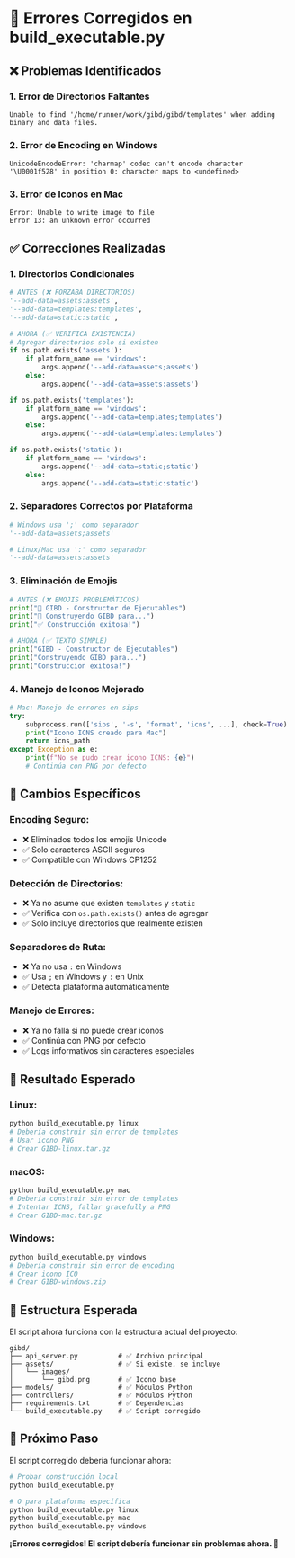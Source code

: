 # 🔧 Errores Corregidos en build_executable.py

## ❌ Problemas Identificados

### 1. **Error de Directorios Faltantes**
```
Unable to find '/home/runner/work/gibd/gibd/templates' when adding binary and data files.
```

### 2. **Error de Encoding en Windows**
```
UnicodeEncodeError: 'charmap' codec can't encode character '\U0001f528' in position 0: character maps to <undefined>
```

### 3. **Error de Iconos en Mac**
```
Error: Unable to write image to file
Error 13: an unknown error occurred
```

## ✅ Correcciones Realizadas

### 1. **Directorios Condicionales**
```python
# ANTES (❌ FORZABA DIRECTORIOS)
'--add-data=assets:assets',
'--add-data=templates:templates',
'--add-data=static:static',

# AHORA (✅ VERIFICA EXISTENCIA)
# Agregar directorios solo si existen
if os.path.exists('assets'):
    if platform_name == 'windows':
        args.append('--add-data=assets;assets')
    else:
        args.append('--add-data=assets:assets')

if os.path.exists('templates'):
    if platform_name == 'windows':
        args.append('--add-data=templates;templates')
    else:
        args.append('--add-data=templates:templates')

if os.path.exists('static'):
    if platform_name == 'windows':
        args.append('--add-data=static;static')
    else:
        args.append('--add-data=static:static')
```

### 2. **Separadores Correctos por Plataforma**
```python
# Windows usa ';' como separador
'--add-data=assets;assets'

# Linux/Mac usa ':' como separador  
'--add-data=assets:assets'
```

### 3. **Eliminación de Emojis**
```python
# ANTES (❌ EMOJIS PROBLEMÁTICOS)
print("🔨 GIBD - Constructor de Ejecutables")
print("🚀 Construyendo GIBD para...")
print("✅ Construcción exitosa!")

# AHORA (✅ TEXTO SIMPLE)
print("GIBD - Constructor de Ejecutables")
print("Construyendo GIBD para...")
print("Construccion exitosa!")
```

### 4. **Manejo de Iconos Mejorado**
```python
# Mac: Manejo de errores en sips
try:
    subprocess.run(['sips', '-s', 'format', 'icns', ...], check=True)
    print("Icono ICNS creado para Mac")
    return icns_path
except Exception as e:
    print(f"No se pudo crear icono ICNS: {e}")
    # Continúa con PNG por defecto
```

## 🎯 Cambios Específicos

### **Encoding Seguro:**
- ❌ Eliminados todos los emojis Unicode
- ✅ Solo caracteres ASCII seguros
- ✅ Compatible con Windows CP1252

### **Detección de Directorios:**
- ❌ Ya no asume que existen `templates` y `static`
- ✅ Verifica con `os.path.exists()` antes de agregar
- ✅ Solo incluye directorios que realmente existen

### **Separadores de Ruta:**
- ❌ Ya no usa `:` en Windows
- ✅ Usa `;` en Windows y `:` en Unix
- ✅ Detecta plataforma automáticamente

### **Manejo de Errores:**
- ❌ Ya no falla si no puede crear iconos
- ✅ Continúa con PNG por defecto
- ✅ Logs informativos sin caracteres especiales

## 🧪 Resultado Esperado

### **Linux:**
```bash
python build_executable.py linux
# Debería construir sin error de templates
# Usar icono PNG
# Crear GIBD-linux.tar.gz
```

### **macOS:**
```bash
python build_executable.py mac
# Debería construir sin error de templates
# Intentar ICNS, fallar gracefully a PNG
# Crear GIBD-mac.tar.gz
```

### **Windows:**
```bash
python build_executable.py windows
# Debería construir sin error de encoding
# Crear icono ICO
# Crear GIBD-windows.zip
```

## 📁 Estructura Esperada

El script ahora funciona con la estructura actual del proyecto:
```
gibd/
├── api_server.py          # ✅ Archivo principal
├── assets/                # ✅ Si existe, se incluye
│   └── images/
│       └── gibd.png       # ✅ Icono base
├── models/                # ✅ Módulos Python
├── controllers/           # ✅ Módulos Python
├── requirements.txt       # ✅ Dependencias
└── build_executable.py    # ✅ Script corregido
```

## 🔄 Próximo Paso

El script corregido debería funcionar ahora:

```bash
# Probar construcción local
python build_executable.py

# O para plataforma específica
python build_executable.py linux
python build_executable.py mac  
python build_executable.py windows
```

**¡Errores corregidos! El script debería funcionar sin problemas ahora. 🎉**
